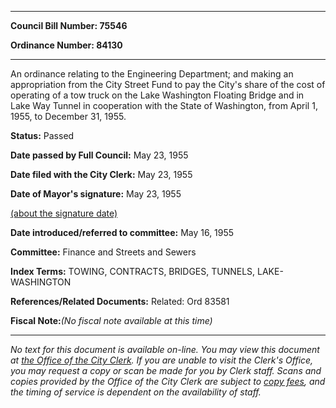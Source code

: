 

********

**Council Bill Number: 75546**
   
**Ordinance Number: 84130**
********

 An ordinance relating to the Engineering Department; and making an appropriation from the City Street Fund to pay the City's share of the cost of operating of a tow truck on the Lake Washington Floating Bridge and in Lake Way Tunnel in cooperation with the State of Washington, from April 1, 1955, to December 31, 1955.

**Status:** Passed
   
**Date passed by Full Council:** May 23, 1955
   
**Date filed with the City Clerk:** May 23, 1955
   
**Date of Mayor's signature:** May 23, 1955
   
[(about the signature date)](/~public/approvaldate.htm)
   
   
   
**Date introduced/referred to committee:** May 16, 1955
   
**Committee:** Finance and Streets and Sewers
   
   
**Index Terms:** TOWING, CONTRACTS, BRIDGES, TUNNELS, LAKE-WASHINGTON

**References/Related Documents:** Related: Ord 83581

**Fiscal Note:**_(No fiscal note available at this time)_
********

_No text for this document is available on-line. You may view this document at [the Office of the City Clerk](http://www.seattle.gov/leg/clerk/contactUs.htm). If you are unable to visit the Clerk's Office, you may request a copy or scan be made for you by Clerk staff. Scans and copies provided by the Office of the City Clerk are subject to [copy fees](http://clerk.seattle.gov/~public/clerkfees.htm), and the timing of service is dependent on the availability of staff._


